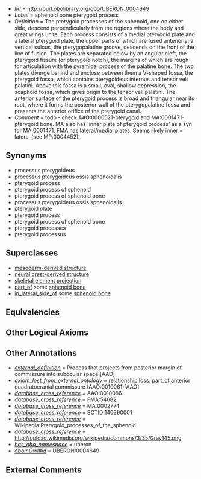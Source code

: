  * *IRI* = http://purl.obolibrary.org/obo/UBERON_0004649
 * *Label* = sphenoid bone pterygoid process
 * *Definition* = The pterygoid processes of the sphenoid, one on either side, descend perpendicularly from the regions where the body and great wings unite. Each process consists of a medial pterygoid plate and a lateral pterygoid plate, the upper parts of which are fused anteriorly; a vertical sulcus, the pterygopalatine groove, descends on the front of the line of fusion. The plates are separated below by an angular cleft, the pterygoid fissure (or pterygoid notch), the margins of which are rough for articulation with the pyramidal process of the palatine bone. The two plates diverge behind and enclose between them a V-shaped fossa, the pterygoid fossa, which contains pterygoideus internus and tensor veli palatini. Above this fossa is a small, oval, shallow depression, the scaphoid fossa, which gives origin to the tensor veli palatini. The anterior surface of the pterygoid process is broad and triangular near its root, where it forms the posterior wall of the pterygopalatine fossa and presents the anterior orifice of the pterygoid canal.
 * *Comment* = todo - check AAO:0000521-pterygoid and MA:0001471-pterygoid bone. MA also has 'inner plate of pterygoid process' as a syn for MA:0001471, FMA has lateral/medial plates. Seems likely inner = lateral (see  MP:0004452).

## Synonyms

 * processus pterygoideus
 * processus pterygoideus ossis sphenoidalis
 * pterygoid process
 * pterygoid process of sphenoid
 * pterygoid process of sphenoid bone
 * processus pterygoideus ossis sphenoidalis
 * pterygoid plate
 * pterygoid process
 * pterygoid process of sphenoid bone
 * pterygoid processes
 * pterygoid processus

## Superclasses

 * [mesoderm-derived structure](../../UBERON/20/UBERON_0004120.md)
 * [neural crest-derived structure](../../UBERON/13/UBERON_0010313.md)
 * [skeletal element projection](../../UBERON/00/UBERON_4100000.md)
 * [part_of](../../BFO/50/BFO_0000050.md) some [sphenoid bone](../../UBERON/77/UBERON_0001677.md)
 * [in_lateral_side_of](../../BSPO/26/BSPO_0000126.md) some [sphenoid bone](../../UBERON/77/UBERON_0001677.md)

## Equivalencies


## Other Logical Axioms


## Other Annotations

 * *[external_definition](../../UBPROP/01/UBPROP_0000001.md)* = Process that projects from posterior margin of commissure into subocular space.[AAO]
 * *[axiom_lost_from_external_ontology](../../UBPROP/02/UBPROP_0000002.md)* = relationship loss: part_of anterior quadratocranial commissure (AAO:0010061)[AAO]
 * *[database_cross_reference](../../ef/oboInOwl#hasDbXref.md)* = AAO:0010086
 * *[database_cross_reference](../../ef/oboInOwl#hasDbXref.md)* = FMA:54682
 * *[database_cross_reference](../../ef/oboInOwl#hasDbXref.md)* = MA:0002774
 * *[database_cross_reference](../../ef/oboInOwl#hasDbXref.md)* = SCTID:140390001
 * *[database_cross_reference](../../ef/oboInOwl#hasDbXref.md)* = Wikipedia:Pterygoid_processes_of_the_sphenoid
 * *[database_cross_reference](../../ef/oboInOwl#hasDbXref.md)* = http://upload.wikimedia.org/wikipedia/commons/3/35/Gray145.png
 * *[has_obo_namespace](../../ce/oboInOwl#hasOBONamespace.md)* = uberon
 * *[oboInOwl#id](../../id/oboInOwl#id.md)* = UBERON:0004649

## External Comments

